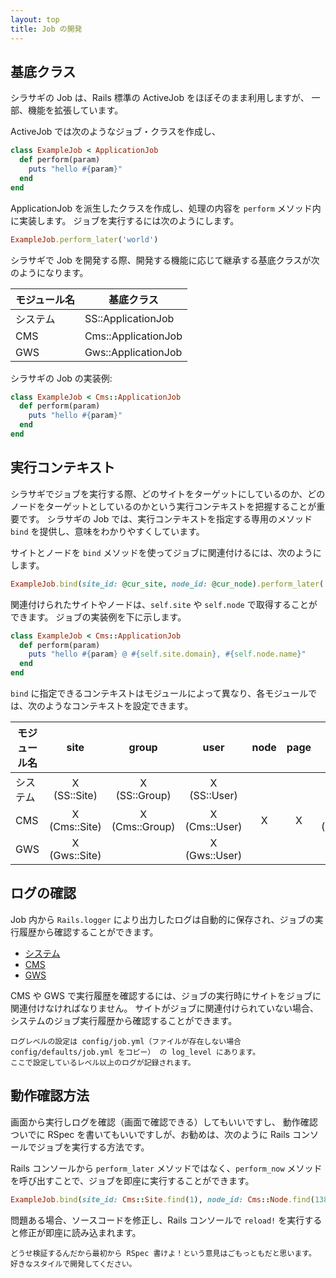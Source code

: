 ```yaml
---
layout: top
title: Job の開発
---
```


## 基底クラス

シラサギの Job は、Rails 標準の ActiveJob をほぼそのまま利用しますが、
一部、機能を拡張しています。

ActiveJob では次のようなジョブ・クラスを作成し、

~~~ruby
class ExampleJob < ApplicationJob
  def perform(param)
    puts "hello #{param}"
  end
end
~~~

ApplicationJob を派生したクラスを作成し、処理の内容を `perform` メソッド内に実装します。
ジョブを実行するには次のようにします。

~~~ruby
ExampleJob.perform_later('world')
~~~

シラサギで Job を開発する際、開発する機能に応じて継承する基底クラスが次のようになります。

モジュール名 | 基底クラス |
-----------|---------------------|
システム    | SS::ApplicationJob  |
CMS        | Cms::ApplicationJob |
GWS        | Gws::ApplicationJob |

シラサギの Job の実装例:

~~~ruby
class ExampleJob < Cms::ApplicationJob
  def perform(param)
    puts "hello #{param}"
  end
end
~~~

## 実行コンテキスト

シラサギでジョブを実行する際、どのサイトをターゲットにしているのか、どのノードをターゲットとしているのかという実行コンテキストを把握することが重要です。
シラサギの Job では、実行コンテキストを指定する専用のメソッド `bind` を提供し、意味をわかりやすくしています。

サイトとノードを `bind` メソッドを使ってジョブに関連付けるには、次のようにします。

~~~ruby
ExampleJob.bind(site_id: @cur_site, node_id: @cur_node).perform_later('world')
~~~

関連付けられたサイトやノードは、`self.site` や `self.node` で取得することができます。
ジョブの実装例を下に示します。

~~~ruby
class ExampleJob < Cms::ApplicationJob
  def perform(param)
    puts "hello #{param} @ #{self.site.domain}, #{self.node.name}"
  end
end
~~~

`bind` に指定できるコンテキストはモジュールによって異なり、各モジュールでは、次のようなコンテキストを設定できます。

モジュール名 | site          | group          | user          | node | page | member        |
-------------|:-------------:|:--------------:|:-------------:|:----:|:----:|:-------------:|
システム     | X (SS::Site)  | X (SS::Group)  | X (SS::User)  |      |      |               |
CMS          | X (Cms::Site) | X (Cms::Group) | X (Cms::User) |  X   |  X   | X (Cms::Node) |
GWS          | X (Gws::Site) |                | X (Gws::User) |      |      |               |

## ログの確認

Job 内から `Rails.logger` により出力したログは自動的に保存され、ジョブの実行履歴から確認することができます。

- [システム](http://demo.ss-proj.org/.sys/job/logs)
- [CMS](http://demo.ss-proj.org/.s1/job/logs)
- [GWS](http://demo.ss-proj.org/.g1/job/logs)

CMS や GWS で実行履歴を確認するには、ジョブの実行時にサイトをジョブに関連付けなければなりません。
サイトがジョブに関連付けられていない場合、システムのジョブ実行履歴から確認することができます。

    ログレベルの設定は config/job.yml（ファイルが存在しない場合 config/defaults/job.yml をコピー） の log_level にあります。
    ここで設定しているレベル以上のログが記録されます。

## 動作確認方法

画面から実行しログを確認（画面で確認できる）してもいいですし、
動作確認ついでに RSpec を書いてもいいですしが、お勧めは、次のように Rails コンソールでジョブを実行する方法です。

Rails コンソールから `perform_later` メソッドではなく、`perform_now` メソッドを呼び出すことで、ジョブを即座に実行することができます。

~~~ruby
ExampleJob.bind(site_id: Cms::Site.find(1), node_id: Cms::Node.find(138)).perform_now('world')
~~~

問題ある場合、ソースコードを修正し、Rails コンソールで `reload!` を実行すると修正が即座に読み込まれます。

    どうせ検証するんだから最初から RSpec 書けよ！という意見はごもっともだと思います。
    好きなスタイルで開発してください。
